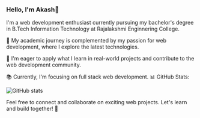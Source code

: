 ### Hello, I'm Akash👋

I'm a web development enthusiast currently pursuing my bachelor's degree in B.Tech Information Technology at Rajalakshmi Enginnering College.

🌱 My academic journey is complemented by my passion for web development, where I explore the latest technologies.

💼 I'm eager to apply what I learn in real-world projects and contribute to the web development community.

📚 Currently, I'm focusing on full stack web development.
📊 GitHub Stats:

![GitHub stats](https://github-readme-stats.vercel.app/api?username=WebDevKraken&show_icons=true)

Feel free to connect and collaborate on exciting web projects. Let's learn and build together! 🚀
